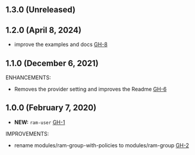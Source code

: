 ## 1.3.0 (Unreleased)
## 1.2.0 (April 8, 2024)

- improve the examples and docs [GH-8](https://github.com/alibabacloud-automation/terraform-alicloud-ram-user/pull/8)

## 1.1.0 (December 6, 2021)

ENHANCEMENTS:

- Removes the provider setting and improves the Readme [GH-6](https://github.com/terraform-alicloud-modules/terraform-alicloud-ram-user/pull/6)

## 1.0.0 (February 7, 2020)

- **NEW:** `ram-user` [GH-1](https://github.com/terraform-alicloud-modules/terraform-alicloud-ram-user/pull/1)

IMPROVEMENTS:

- rename modules/ram-group-with-policies to modules/ram-group [GH-2](https://github.com/terraform-alicloud-modules/terraform-alicloud-ram-user/pull/1)
